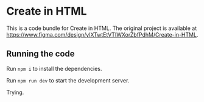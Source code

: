 
  # Create in HTML

  This is a code bundle for Create in HTML. The original project is available at https://www.figma.com/design/ylXTwtEtVTIWXorZbfPdhM/Create-in-HTML.

  ## Running the code

  Run `npm i` to install the dependencies.

  Run `npm run dev` to start the development server.
  
  Trying.